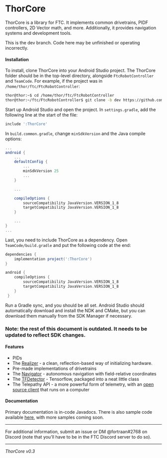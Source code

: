 # ThorCore
ThorCore is a library for FTC. It implements common drivetrains, PIDF controllers, 2D Vector math,
and more. Additionally, it provides navigation systems and development tools.

This is the dev branch. Code here may be unfinished or operating incorrectly.


#### Installation
To install, clone ThorCore into your Android Studio project. The ThorCore folder should be in the
top-level directory, alongside ```FtcRobotController``` and ```TeamCode```.
For example, if the project was in ```/home/thor/ftc/FtcRobotController```:
```bash
thor@thor:~$ cd /home/thor/ftc/FtcRobotController
thor@thor:~/ftc/FtcRobotController$ git clone -b dev https://github.com/FTC-9974-THOR/ThorCore.git
```
Start up Android Studio and open the project. In ```settings.gradle```, add the following line at the
start of the file:
```gradle
include ':ThorCore'
```
In ```build.common.gradle```, change ```minSdkVersion``` and the Java compile options:
```gradle
...
android {
    ...
    defaultConfig {
        ...
        minSdkVersion 25
        ...
    }

    ...

    compileOptions {
        sourceCompatibility JavaVersion.VERSION_1_8
        targetCompatibility JavaVersion.VERSION_1_8
    }

    ...
}
...
```
Last, you need to include ThorCore as a dependency. Open
```TeamCode/build.gradle``` and put the following code at the end:
```gradle
dependencies {
    implementation project(':ThorCore')
}

android {
    compileOptions {
        sourceCompatibility JavaVersion.VERSION_1_8
        targetCompatibility JavaVersion.VERSION_1_8
    }
 }
 ```

Run a Gradle sync, and you should be all set. Android Studio should automatically download and install
the NDK and CMake, but you can download them manually from the SDK Manager if necessary.

### Note: the rest of this document is outdated. It needs to be updated to reflect SDK changes.

#### Features
* PIDs
* The [Realizer](https://github.com/FTC-9974-THOR/ThorCore/tree/master/src/main/java/org/ftc9974/thorcore/meta/Realizer.java) -
  a clean, reflection-based way of initializing hardware.
* Pre-made implementations of drivetrains
* The [Navigator](https://github.com/FTC-9974-THOR/ThorCore/tree/master/src/main/java/org/ftc9974/thorcore/control/Navigator.java) -
  autonomous navigation with field-relative coordinates
* The [TFDetector](https://github.com/FTC-9974-THOR/ThorCore/tree/master/src/main/java/org/ftc9974/thorcore/control/TFDetector.java) -
  Tensorflow, packaged into a neat little class
* The Telepathy API - a more powerful form of telemetry, with an [open source client](https://github.com/FTC-9974-THOR/TelepathyClient) that runs on a computer

#### Documentation
Primary documentation is in-code Javadocs. There is also sample code
available [here](https://github.com/FTC-9974-THOR/ThorCore/tree/master/src/main/java/org/ftc9974/thorcore/samples), with more samples coming soon.

***
For additional information, submit an issue or DM @fortraan#2768 on Discord (note that you'll have to be in the FTC Discord server to do so).
***
*ThorCore v0.3*